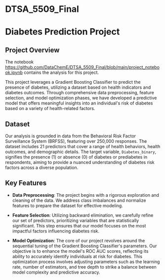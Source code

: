 # DTSA_5509_Final

# Diabetes Prediction Project

## Project Overview

The notebook <https://github.com/DataChemE/DTSA_5509_Final/blob/main/project_notebook.ipynb> contains the analysis for this project.

This project leverages a Gradient Boosting Classifier to predict the presence of diabetes, utilizing a dataset based on health indicators and diabetes outcomes. Through comprehensive data preprocessing, feature selection, and model optimization phases, we have developed a predictive model that offers meaningful insights into an individual's risk of diabetes based on a variety of health-related factors.

## Dataset

Our analysis is grounded in data from the Behavioral Risk Factor Surveillance System (BRFSS), featuring over 250,000 responses. The dataset includes 21 predictors that cover a range of health behaviors, health outcomes, and demographic details. The target variable, `Diabetes_binary`, signifies the presence (1) or absence (0) of diabetes or prediabetes in respondents, aiming to provide a nuanced understanding of diabetes risk factors across a diverse population.

## Key Features

- **Data Preprocessing**: The project begins with a rigorous exploration and cleaning of the data. We address class imbalances and normalize features to prepare the dataset for effective modeling.

- **Feature Selection**: Utilizing backward elimination, we carefully refine our set of predictors, prioritizing variables that are statistically significant. This step ensures that our model focuses on the most impactful factors influencing diabetes risk.

- **Model Optimization**: The core of our project revolves around the sequential tuning of the Gradient Boosting Classifier's parameters. Our objective is to enhance the model's ROC AUC scores, reflecting its ability to accurately identify individuals at risk for diabetes. This optimization process involves adjusting parameters such as the learning rate, number of estimators, and tree depth to strike a balance between model complexity and predictive accuracy.
